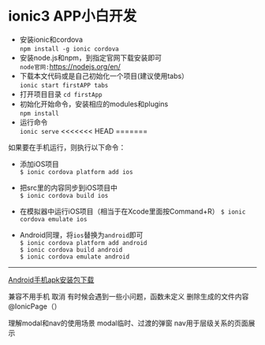 # ionic3 APP小白开发
* 安装ionic和cordova <br>
`npm install -g ionic cordova`
* 安装node.js和npm，到指定官网下载安装即可<br>
`node官网:`https://nodejs.org/en/
* 下载本文代码或是自己初始化一个项目(建议使用tabs）<br>
`ionic start firstAPP tabs`
* 打开项目目录 
`cd firstApp`
* 初始化开始命令，安装相应的modules和plugins <br>
`npm install`
* 运行命令 <br>
`ionic serve`
<<<<<<< HEAD
=======



如果要在手机运行，则执行以下命令： 
 
- 添加iOS项目  
`$ ionic cordova platform add ios`  
- 把src里的内容同步到iOS项目中  
`$ ionic cordova build ios`  
- 在模拟器中运行iOS项目（相当于在Xcode里面按Command+R）
`$ ionic cordova emulate ios`  
  
- Android同理，将`ios`替换为`android`即可  
`$ ionic cordova platform add android`  
`$ ionic cordova build android`  
`$ ionic cordova emulate android`  


***
[Android手机apk安装包下载](http://123.206.8.217/downloads/TripTrip.apk)


兼容不用手机
<span ionic-text color="primary" showWhen="ios">取消</span>
<ion-icon name="md-close" showWhen="android"></ion-icon>
有时候会遇到一些小问题，函数未定义
删除生成的文件内容 @IonicPage（）

理解modal和nav的使用场景
modal临时、过渡的弹窗
nav用于层级关系的页面展示 
